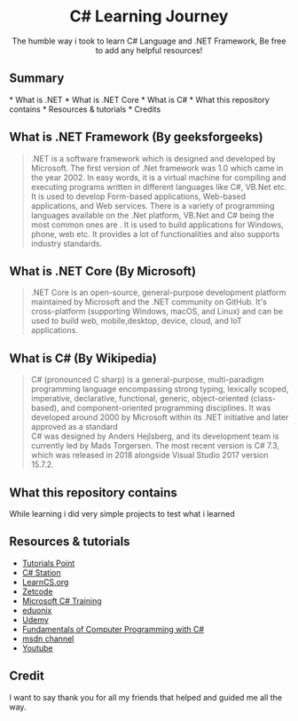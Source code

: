 <h1 align="center">C# Learning Journey</h1>
<p align="center">The humble way i took to learn C# Language and .NET Framework, Be free to add any helpful resources! </p> 


<h2>Summary</h2>  
* What is .NET
* What is .NET Core 
* What is C# 
* What this repository contains 
* Resources & tutorials 
* Credits  


## What is .NET Framework (By geeksforgeeks) 
> .NET is a software framework which is designed and developed by Microsoft. The first version of .Net framework was 1.0 which came in the year 2002. In easy words, it is a virtual machine for compiling and executing programs written in different languages like C#, VB.Net etc. <br> It is used to develop Form-based applications, Web-based applications, and Web services. There is a variety of programming languages available on the .Net platform, VB.Net and C# being the most common ones are . It is used to build applications for Windows, phone, web etc. It provides a lot of functionalities and also supports industry standards.  


## What is .NET Core (By Microsoft) 
> .NET Core is an open-source, general-purpose development platform maintained by Microsoft and the .NET community on GitHub. It's cross-platform (supporting Windows, macOS, and Linux) and can be used to build web, mobile,desktop, device, cloud, and IoT applications.  


## What is C# (By Wikipedia) 
> C# (pronounced C sharp) is a general-purpose, multi-paradigm programming language encompassing strong typing, lexically scoped, imperative, declarative, functional, generic, object-oriented (class-based), and component-oriented programming disciplines. It was developed around 2000 by Microsoft within its .NET initiative and later approved as a standard <br>C# was designed by Anders Hejlsberg, and its development team is currently led by Mads Torgersen. The most recent version is C# 7.3, which was released in 2018 alongside Visual Studio 2017 version 15.7.2.   


## What this repository contains 
While learning i did very simple projects to test what i learned  

## Resources & tutorials 
* [Tutorials Point](http://www.tutorialspoint.com/csharp/index.htm)                  
* [C# Station](http://www.csharp-station.com/tutorial.aspx) 
* [LearnCS.org](http://learncs.org/) 
* [Zetcode](http://zetcode.com/lang/csharp/) 
* [Microsoft C# Training](https://www.microsoftvirtualacademy.com/en-US/training-courses/c-fundamentals-for-absolute-beginners-8295)      
* [eduonix](http://www.eduonix.com/courses/Software-Development/Learn-C-Sharp-Programming-From-Scratch) 
* [Udemy](https://www.udemy.com/courses/search/?ref=home&q=C%23) 
* [Fundamentals of Computer Programming with C#](http://www.introprogramming.info/) 
* [msdn channel ](https://mva.microsoft.com/en-us/training-courses/c-fundamentals-for-absolute-beginners-16169) 
* [Youtube](https://www.youtube.com/watch?v=GhQdlIFylQ8)  


## Credit  
I want to say thank you for all my friends that helped and guided me all the way.
